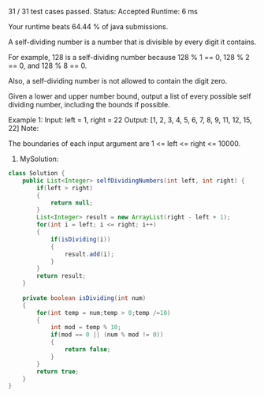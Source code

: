 
31 / 31 test cases passed.
Status: Accepted
Runtime: 6 ms

Your runtime beats 64.44 % of java submissions.

A self-dividing number is a number that is divisible by every digit it contains.

For example, 128 is a self-dividing number because 128 % 1 == 0, 128 % 2 == 0, and 128 % 8 == 0.

Also, a self-dividing number is not allowed to contain the digit zero.

Given a lower and upper number bound, output a list of every possible self dividing number, including the bounds if possible.

Example 1:
Input: 
left = 1, right = 22
Output: [1, 2, 3, 4, 5, 6, 7, 8, 9, 11, 12, 15, 22]
Note:

The boundaries of each input argument are 1 <= left <= right <= 10000.


1. MySolution:

```java
class Solution {
    public List<Integer> selfDividingNumbers(int left, int right) {
        if(left > right)
        {
            return null;
        }
        List<Integer> result = new ArrayList(right - left + 1);
        for(int i = left; i <= right; i++)
        {
            if(isDividing(i))
            {
                result.add(i);
            }
        }
        return result;
    }
    
    private boolean isDividing(int num)
    {
        for(int temp = num;temp > 0;temp /=10)
        {
            int mod = temp % 10;
            if(mod == 0 || (num % mod != 0))
            {
                return false;
            }
        }
        return true;        
    }
}
```
